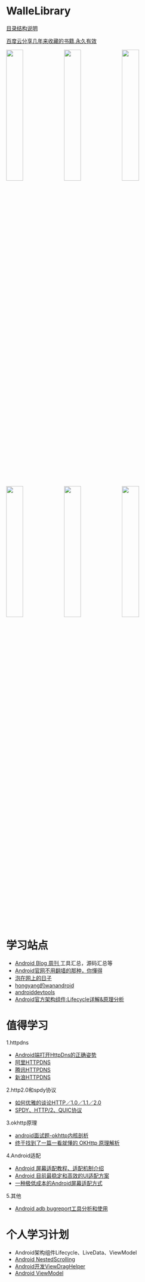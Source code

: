 # WalleLibrary

[目录结构说明](https://github.com/moz1q1/WalleLibrary/wiki)

[百度云分享几年来收藏的书籍,永久有效](https://pan.baidu.com/s/1WnWlViRTgXMtSZHaXA4WsA)

<div>
<img src="img/Screenshot_2018-07-13-16-48-01.png" width = 30% height = 30% />
<img src="img/Screenshot_2018-07-06-12-05-48.png" width = 30% height = 30% />
<img src="img/ui稿子.png" width = 30% height = 30% />
</div>


<div>
<img src="img/Screenshot_2018-07-13-16-48-10.png" width = 30% height = 30% />
<img src="img/Screenshot_2018-07-13-16-48-13.png" width = 30% height = 30% />
<img src="img/Screenshot_2018-07-13-16-48-16.png" width = 30% height = 30% />
</div>

# 学习站点
- [Android Blog 周刊 ](http://androidblog.cn/)工具汇总，源码汇总等
- [Android官网不用翻墙的那种，你懂得](https://developer.android.google.cn/)
- [泡在网上的日子](http://www.jcodecraeer.com/)
- [hongyang的wanandroid](http://www.wanandroid.com/)
- [androiddevtools](http://www.androiddevtools.cn/)
- [Android官方架构组件:Lifecycle详解&原理分析](https://blog.csdn.net/mq2553299/article/details/79029657)

# 值得学习
1.httpdns
- [Android端打开HttpDns的正确姿势](https://www.jianshu.com/p/b0c154215b48)
- [阿里HTTPDNS](https://help.aliyun.com/product/30100.html)
- [腾讯HTTPDNS](https://cloud.tencent.com/product/hd)
- [新浪HTTPDNS](https://github.com/CNSRE/HTTPDNSLib)

2.http2.0和spdy协议
- [如何优雅的谈论HTTP／1.0／1.1／2.0](https://www.jianshu.com/p/52d86558ca57)
- [SPDY、HTTP/2、QUIC协议](https://blog.csdn.net/hursing/article/details/22785475/)

3.okhttp原理
- [android面试题-okhttp内核剖析](https://www.jianshu.com/p/9ed2c2f2a52c)
- [终于找到了一篇一看就懂的 OKHttp 原理解析](https://blog.csdn.net/lanxingfeifei/article/details/64442574)

4.Android适配
- [Android 屏幕适配教程、适配机制介绍](https://www.jianshu.com/p/a92530c9d0cd)
- [Android 目前最稳定和高效的UI适配方案](https://www.jianshu.com/p/a4b8e4c5d9b0)
- [一种极低成本的Android屏幕适配方式](https://mp.weixin.qq.com/s/d9QCoBP6kV9VSWvVldVVwA)

5.其他
- [Android adb bugreport工具分析和使用](https://blog.csdn.net/createchance/article/details/51954142)


# 个人学习计划
- Android架构组件Lifecycle、LiveData、ViewModel
- [Android NestedScrolling](https://www.jianshu.com/p/f09762df81a5)
- [Android开发ViewDragHelper](https://blog.csdn.net/sw950729/article/details/71404281)
- [Android ViewModel](https://github.com/moz1q1/Saber)

